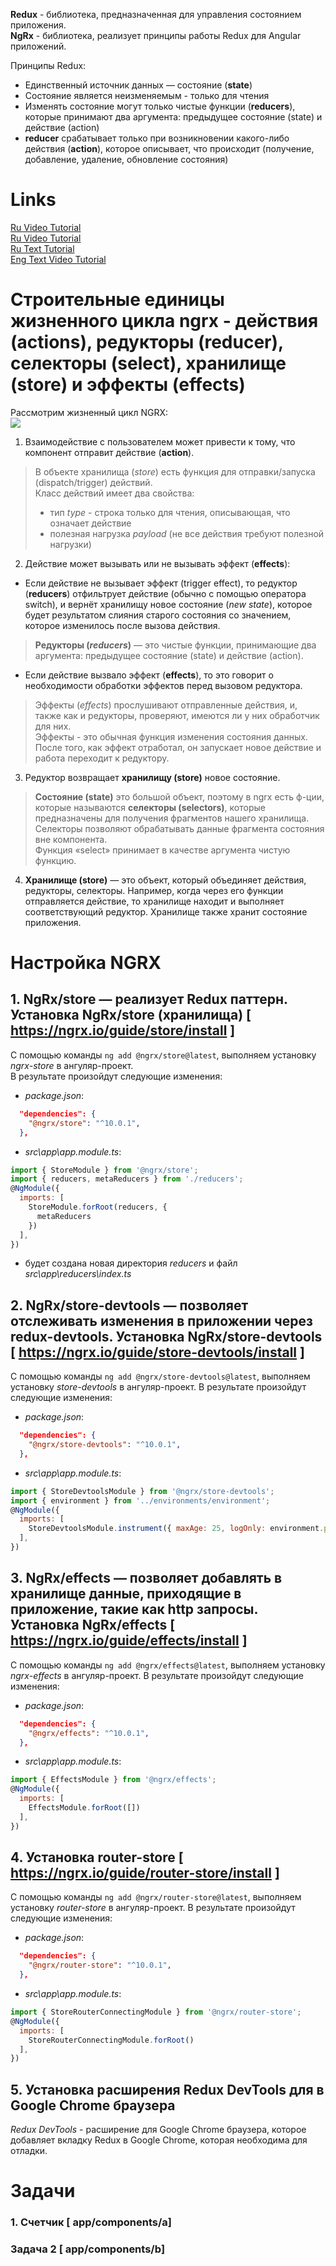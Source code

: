 **Redux** - библиотека, предназначенная для управления состоянием приложения.   
**NgRx** - библиотека, реализует принципы работы Redux для Angular приложений.   

Принципы Redux:   
- Единственный источник данных — состояние (**state**)
- Состояние является неизменяемым - только для чтения
- Изменять состояние могут только чистые функции (**reduсers**), которые принимают два аргумента: предыдущее состояние (state) и действие (action)
- **reduсer** срабатывает только при возникновении какого-либо действия (**action**), которое описывает, что происходит (получение, добавление, удаление, обновление состояния)

# Links
[Ru Video Tutorial](https://www.youtube.com/watch?v=cklhiPDxkck&list=PL6tnFekR2qfPBdxroaLRqvIv_EJoxauUO)  
[Ru Video Tutorial](https://www.youtube.com/watch?v=d2pkNhIS10o)              
[Ru Text Tutorial](https://medium.com/ngx/angular-ngrx-%D1%8F%D1%81%D0%BD%D0%BE%D0%B5-%D0%B8-%D1%87%D1%91%D1%82%D0%BA%D0%BE%D0%B5-%D0%B2%D0%B2%D0%B5%D0%B4%D0%B5%D0%BD%D0%B8%D0%B5-bdf1c97f44b2)             
[Eng Text Video Tutorial](https://coursetro.com/posts/code/151/Angular-Ngrx-Store-Tutorial---Learn-Angular-State-Management)    

# Строительные единицы жизненного цикла ngrx - действия (actions), редукторы (reducer), селекторы (select), хранилище (store) и эффекты (effects)
Рассмотрим жизненный цикл NGRX:   
![](https://miro.medium.com/max/631/1*s3oCQSfwACyyioKaST_xTQ.png)

1. Взаимодействие с пользователем может привести к тому, что компонент отправит действие (**action**).        
> В объекте хранилища (*store*) есть функция для отправки/запуска (dispatch/trigger) действий.            
> Класс действий имеет два свойства:           
> - тип *type* - строка только для чтения, описывающая, что означает действие            
> - полезная нагрузка *payload* (не все действия требуют полезной нагрузки)             

2. Действие может вызывать или не вызывать эффект (**effects**): 

- Если действие не вызывает эффект (trigger effect), то редуктор (**reducers**) отфильтрует действие (обычно с помощью оператора switch), и вернёт хранилищу новое состояние (*new state*), которое будет результатом слияния старого состояния со значением, которое изменилось после вызова действия.         
> **Редукторы (*reducers*)** — это чистые функции, принимающие два аргумента: предыдущее состояние (state) и действие (action).   

- Если действие вызвало эффект (**effects**), то это говорит о необходимости обработки эффектов перед вызовом редуктора.           
> Эффекты (*effects*) прослушивают отправленные действия, и, также как и редукторы, проверяют, имеются ли у них обработчик для них.   
> Эффекты - это обычная функция изменения состояния данных.     
> После того, как эффект отработал, он запускает новое действие и работа переходит к редуктору.    

3. Редуктор возвращает **хранилищу (store)** новое состояние.   
> **Состояние (state)** это большой объект, поэтому в ngrx есть ф-ции, которые называются **селекторы (selectors)**, которые предназначены для получения фрагментов нашего хранилища. Селекторы позволяют обрабатывать данные фрагмента состояния вне компонента.       
> Функция «select» принимает в качестве аргумента чистую функцию.    

4. **Хранилище (store)** — это объект, который объединяет действия, редукторы, селекторы. Например, когда через его функции отправляется действие, то хранилище находит и выполняет соответствующий редуктор. Хранилище также хранит состояние приложения.

# Настройка NGRX

## 1. NgRx/store — реализует Redux паттерн. Установка NgRx/store (хранилища) [ https://ngrx.io/guide/store/install ]          
С помощью команды `ng add @ngrx/store@latest`, выполняем установку *ngrx-store* в ангуляр-проект.   
В результате произойдут следующие изменения:      
- *package.json*:
```json
  "dependencies": {
    "@ngrx/store": "^10.0.1",
  },
```
- *src\app\app.module.ts*:
```js
import { StoreModule } from '@ngrx/store';
import { reducers, metaReducers } from './reducers';
@NgModule({
  imports: [
    StoreModule.forRoot(reducers, {
      metaReducers
    })
  ],
})
```
- будет создана новая директория *reducers* и файл *src\app\reducers\index.ts*

## 2. NgRx/store-devtools — позволяет отслеживать изменения в приложении через redux-devtools. Установка NgRx/store-devtools [ https://ngrx.io/guide/store-devtools/install ]  
С помощью команды `ng add @ngrx/store-devtools@latest`, выполняем установку *store-devtools* в ангуляр-проект.
В результате произойдут следующие изменения:      
- *package.json*:
```json
  "dependencies": {
    "@ngrx/store-devtools": "^10.0.1",
  },
```
- *src\app\app.module.ts*:
```js
import { StoreDevtoolsModule } from '@ngrx/store-devtools';
import { environment } from '../environments/environment';
@NgModule({
  imports: [
    StoreDevtoolsModule.instrument({ maxAge: 25, logOnly: environment.production })
  ],
})
```

## 3. NgRx/effects — позволяет добавлять в хранилище данные, приходящие в приложение, такие как http запросы. Установка NgRx/effects [ https://ngrx.io/guide/effects/install ]
С помощью команды `ng add @ngrx/effects@latest`, выполняем установку *ngrx-effects* в ангуляр-проект.
В результате произойдут следующие изменения:   
- *package.json*:
```json
  "dependencies": {
    "@ngrx/effects": "^10.0.1",
  },
```
- *src\app\app.module.ts*:
```js
import { EffectsModule } from '@ngrx/effects';
@NgModule({
  imports: [
    EffectsModule.forRoot([])
  ],
})
```

## 4. Установка router-store [ https://ngrx.io/guide/router-store/install ]
С помощью команды `ng add @ngrx/router-store@latest`, выполняем установку *router-store* в ангуляр-проект.
В результате произойдут следующие изменения:   
- *package.json*:
```json
  "dependencies": {
    "@ngrx/router-store": "^10.0.1",
  },
```
- *src\app\app.module.ts*:
```js
import { StoreRouterConnectingModule } from '@ngrx/router-store';
@NgModule({
  imports: [
    StoreRouterConnectingModule.forRoot()
  ],
})
```

## 5. Установка расширения Redux DevTools для в Google Chrome браузера
*Redux DevTools* - расширение для Google Chrome браузера, которое добавляет вкладку Redux в Google Chrome, которая необходима для отладки.    

# Задачи

### 1. Счетчик [ app/components/a]

### Задача 2 [ app/components/b]
